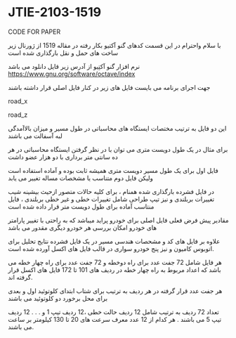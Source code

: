 # JTIE-2103-1519
CODE FOR PAPER


با سلام  واحترام 
در این قسمت کدهای گنو آکتیو بکار رفته در مقاله 1519 از ژورنال زیر ساخت های حمل و نقل بارگذاری شده است

نرم افزار گنو آکتِیو از آدرس زیر قایل دانلود می باشد
https://www.gnu.org/software/octave/index

جهت اجرای برنامه می بایست فایل های زیر در کنار فایل اصلی قرار داشته باشند

road_x

road_z

این دو فایل به ترتیب مختصات ایستگاه های محاسباتی در طول مسیر و میزان بالاآمدگی لبه آسفالت می باشند

برای مثال در یک طول دویست متری می توان با در نظر گرفتن ایستگاه محاسباتی در هر ده سانتی متر برداری با دو هزار عضو داشت

فایل اول برای یک طول مسیر دویست متری همیشه ثابت بوده و آماده استفاده است ولیکن فایل دوم متناسب یا مشخصات مساله تغییر می یابد

در فایل فشرده بارگذاری شده همنام ، برای کلیه حالات متصور ازحیث بیشینه شیب تغییرات بربلندی و نیز تیپ طراحی شامل تغییرات خطی و غیر خطی بربلندی ، فایل منتاسب آماده برای طول دویست متر قرار داده شده است

مقادیر پیش فرض فعلی فایل اصلی برای خودرو پراید میباشد که به راحتی با تغییر پارامتر های خودرو امکان بررسی هر خودرو دیگری مقدور می باشد

علاوه بر فایل های کد و مشحصات هندسی مسیر در یک فایل فشرده نتایج تحلیل برای اتوبوس کامیون و نیز پنج خودرو سواری در قالب فایل های اکسل آورده شده است.

هر فایل شامل 72 جفت عدد برای راه دوخطه و 72 جفت عدد برای راه چهار خطه می باشد که اعداد مربوط به راه چهار خطه در ردیف های 101 تا 172  فایل های اکسل قرار گرفته اند.

هر جفت عدد قرار گرفته در هر ردیف به ترتیب برای شتاب ابتدای کلوتوئید اول و بعدی برای محل برخورد دو کلوتوئید می باشند

تعداد 72 ردیف به ترتیب شامل 12 ردیف حالت خطی ،12 ردیف تیپ 1 و . . . 12 ردیف تیپ 5 می باشند . هر کدام از 12 عدد معرف سرعت های 20 تا 130 کیلومتر بر ساعت می باشند.


